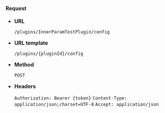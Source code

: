 #### Request

* **URL**

  `/plugins/InnerParamTestPlugin/config`

* **URL template**

  `/plugins/{pluginId}/config`

* **Method**

  `POST`

* **Headers**

  `Authorization: Bearer {token}`
  `Content-Type: application/json;charset=UTF-8`
  `Accept: application/json`
